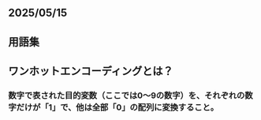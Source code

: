## 2025/05/15
## 用語集
## ワンホットエンコーディングとは？
### 数字で表された目的変数（ここでは0〜9の数字）を、それぞれの数字だけが「1」で、他は全部「0」の配列に変換すること。
##